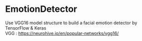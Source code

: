 # EmotionDetector
Use VGG16 model structure to build a facial emotion detector by TensorFlow &amp; Keras <br>
VGG : https://neurohive.io/en/popular-networks/vgg16/
